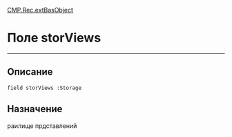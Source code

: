 ﻿---
Link: CMP.Rec.extBasObject.@storViews
---

<!---  Навигация
[Имя проекта](#) :
-->
[CMP.Rec.extBasObject](Default)

# Поле storViews
---

## Описание

    field storViews :Storage

<!--
## Аргументы{#Args}

### Аргумент1

Описание аргумента 1
-->

## Назначение

раилище прдставлений

<!--
## Пример

    storViews...
-->

